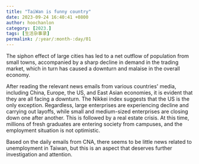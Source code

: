 ```yaml
---
title: "TaiWan is funny country"
date: 2023-09-24 16:40:41 +0800
author: hoochanlon
category: [2023.]
tags: [生活杂事录]
permalink: /:year/:month-:day/01
---
```


The siphon effect of large cities has led to a net outflow of population from small towns, accompanied by a sharp decline in demand in the trading market, which in turn has caused a downturn and malaise in the overall economy.

<!-- more -->

After reading the relevant news emails from various countries' media, including China, Europe, the US, and East Asian economies, it is evident that they are all facing a downturn. The Nikkei index suggests that the US is the only exception. Regardless, large enterprises are experiencing decline and carrying out layoffs, while small and medium-sized enterprises are closing down one after another. This is followed by a real estate crisis. At this time, millions of fresh graduates are entering society from campuses, and the employment situation is not optimistic.

Based on the daily emails from CNA, there seems to be little news related to unemployment in Taiwan, but this is an aspect that deserves further investigation and attention.
